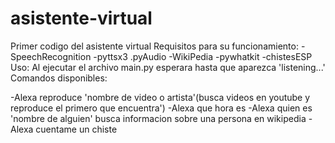 # asistente-virtual
Primer codigo del asistente virtual
Requisitos para su funcionamiento:
-SpeechRecognition
-pyttsx3
.pyAudio
-WikiPedia
-pywhatkit
-chistesESP
Uso:
Al ejecutar el archivo main.py esperara hasta que aparezca 'listening...'
Comandos disponibles:

-Alexa reproduce 'nombre de video o artista'(busca videos en youtube y reproduce el primero que encuentra')
-Alexa que hora es
-Alexa quien es 'nombre de alguien' busca informacion sobre una persona en wikipedia
-Alexa cuentame un chiste
